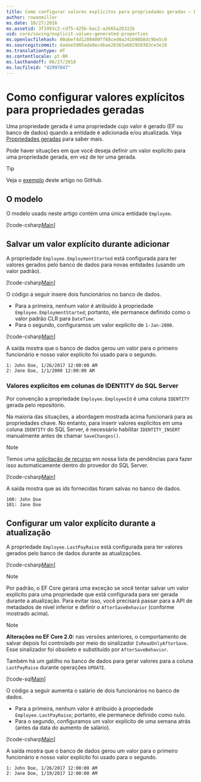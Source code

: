 ```yaml
---
title: Como configurar valores explícitos para propriedades geradas – EF Core
author: rowanmiller
ms.date: 10/27/2016
ms.assetid: 3f1993c2-cdf5-425b-bac2-a2665a20322b
uid: core/saving/explicit-values-generated-properties
ms.openlocfilehash: 00abef4d1208400ff68ced0a241b98b8dc9be5c0
ms.sourcegitcommit: dadee5905ada9ecdbae28363a682950383ce3e10
ms.translationtype: HT
ms.contentlocale: pt-BR
ms.lasthandoff: 08/27/2018
ms.locfileid: "42997847"
---
```

# <a name="setting-explicit-values-for-generated-properties"></a>Como configurar valores explícitos para propriedades geradas

Uma propriedade gerada é uma propriedade cujo valor é gerado (EF ou banco de dados) quando a entidade é adicionada e/ou atualizada. Veja [Propriedades geradas](../modeling/generated-properties.md) para saber mais.

Pode haver situações em que você deseja definir um valor explícito para uma propriedade gerada, em vez de ter uma gerada.

> [!TIP]  
> Veja o [exemplo](https://github.com/aspnet/EntityFramework.Docs/tree/master/samples/core/Saving/Saving/ExplicitValuesGenerateProperties/) deste artigo no GitHub.

## <a name="the-model"></a>O modelo

O modelo usado neste artigo contém uma única entidade `Employee`.

[!code-csharp[Main](../../../samples/core/Saving/Saving/ExplicitValuesGenerateProperties/Employee.cs#Sample)]

## <a name="saving-an-explicit-value-during-add"></a>Salvar um valor explícito durante adicionar

A propriedade `Employee.EmploymentStarted` está configurada para ter valores gerados pelo banco de dados para novas entidades (usando um valor padrão).

[!code-csharp[Main](../../../samples/core/Saving/Saving/ExplicitValuesGenerateProperties/EmployeeContext.cs#EmploymentStarted)]

O código a seguir insere dois funcionários no banco de dados.
* Para a primeira, nenhum valor é atribuído à propriedade `Employee.EmploymentStarted`; portanto, ele permanece definido como o valor padrão CLR para `DateTime`.
* Para o segundo, configuramos um valor explícito de `1-Jan-2000`.

[!code-csharp[Main](../../../samples/core/Saving/Saving/ExplicitValuesGenerateProperties/Sample.cs#EmploymentStarted)]

A saída mostra que o banco de dados gerou um valor para o primeiro funcionário e nosso valor explícito foi usado para o segundo.

``` Console
1: John Doe, 1/26/2017 12:00:00 AM
2: Jane Doe, 1/1/2000 12:00:00 AM
```

### <a name="explicit-values-into-sql-server-identity-columns"></a>Valores explícitos em colunas de IDENTITY do SQL Server

Por convenção a propriedade `Employee.EmployeeId` é uma coluna `IDENTITY` gerada pelo repositório.

Na maioria das situações, a abordagem mostrada acima funcionará para as propriedades chave. No entanto, para inserir valores explícitos em uma coluna `IDENTITY` do SQL Server, é necessário habilitar `IDENTITY_INSERT` manualmente antes de chamar `SaveChanges()`.

> [!NOTE]  
> Temos uma [solicitação de recurso](https://github.com/aspnet/EntityFramework/issues/703) em nossa lista de pendências para fazer isso automaticamente dentro do provedor do SQL Server.

[!code-csharp[Main](../../../samples/core/Saving/Saving/ExplicitValuesGenerateProperties/Sample.cs#EmployeeId)]

A saída mostra que as ids fornecidas foram salvas no banco de dados.

``` Console
100: John Doe
101: Jane Doe
```

## <a name="setting-an-explicit-value-during-update"></a>Configurar um valor explícito durante a atualização

A propriedade `Employee.LastPayRaise` está configurada para ter valores gerados pelo banco de dados durante as atualizações.

[!code-csharp[Main](../../../samples/core/Saving/Saving/ExplicitValuesGenerateProperties/EmployeeContext.cs#LastPayRaise)]

> [!NOTE]  
> Por padrão, o EF Core gerará uma exceção se você tentar salvar um valor explícito para uma propriedade que está configurada para ser gerada durante a atualização. Para evitar isso, você precisará passar para a API de metadados de nível inferior e definir o `AfterSaveBehavior` (conforme mostrado acima).

> [!NOTE]  
> **Alterações no EF Core 2.0:** nas versões anteriores, o comportamento de salvar depois foi controlado por meio do sinalizador `IsReadOnlyAfterSave`. Esse sinalizador foi obsoleto e substituído por `AfterSaveBehavior`.

Também há um gatilho no banco de dados para gerar valores para a coluna `LastPayRaise` durante operações `UPDATE`.

[!code-sql[Main](../../../samples/core/Saving/Saving/ExplicitValuesGenerateProperties/employee_UPDATE.sql)]

O código a seguir aumenta o salário de dois funcionários no banco de dados.
* Para a primeira, nenhum valor é atribuído à propriedade `Employee.LastPayRaise`; portanto, ele permanece definido como nulo.
* Para o segundo, configuramos um valor explícito de uma semana atrás (antes da data do aumento de salário).

[!code-csharp[Main](../../../samples/core/Saving/Saving/ExplicitValuesGenerateProperties/Sample.cs#LastPayRaise)]

A saída mostra que o banco de dados gerou um valor para o primeiro funcionário e nosso valor explícito foi usado para o segundo.

``` Console
1: John Doe, 1/26/2017 12:00:00 AM
2: Jane Doe, 1/19/2017 12:00:00 AM
```
